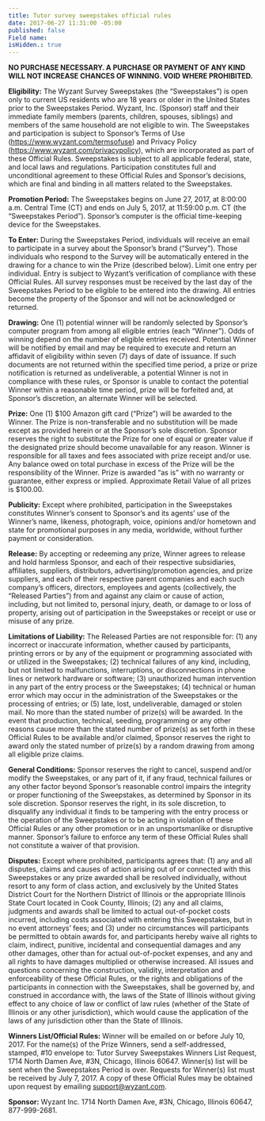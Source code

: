 ```yaml
---
title: Tutor survey sweepstakes official rules
date: 2017-06-27 11:31:00 -05:00
published: false
Field name: 
isHidden.: true
---
```


**NO PURCHASE NECESSARY. A PURCHASE OR PAYMENT OF ANY KIND WILL NOT INCREASE CHANCES OF WINNING. VOID WHERE PROHIBITED.**

**Eligibility:** The Wyzant Survey Sweepstakes (the “Sweepstakes”) is open only to current US residents who are 18 years or older in the United States prior to the Sweepstakes Period. Wyzant, Inc. (Sponsor) staff and their immediate family members (parents, children, spouses, siblings) and members of the same household are not eligible to win. The Sweepstakes and participation is subject to Sponsor’s Terms of Use (https://www.wyzant.com/termsofuse) and Privacy Policy (https://www.wyzant.com/privacypolicy), which are incorporated as part of these Official Rules. Sweepstakes is subject to all applicable federal, state, and local laws and regulations. Participation constitutes full and unconditional agreement to these Official Rules and Sponsor’s decisions, which are final and binding in all matters related to the Sweepstakes.

**Promotion Period:** The Sweepstakes begins on June 27, 2017, at 8:00:00 a.m. Central Time (CT) and ends on July 5, 2017, at 11:59:00 p.m. CT (the “Sweepstakes Period”). Sponsor’s computer is the official time-keeping device for the Sweepstakes.

**To Enter:** During the Sweepstakes Period, individuals will receive an email to participate in a survey about the Sponsor’s brand (“Survey”). Those individuals who respond to the Survey will be automatically entered in the drawing for a chance to win the Prize (described below). Limit one entry per individual. Entry is subject to Wyzant’s verification of compliance with these Official Rules. All survey responses must be received by the last day of the Sweepstakes Period to be eligible to be entered into the drawing. All entries become the property of the Sponsor and will not be acknowledged or returned.

**Drawing:** One (1) potential winner will be randomly selected by Sponsor’s computer program from among all eligible entries (each “Winner”). Odds of winning depend on the number of eligible entries received. Potential Winner will be notified by email and may be required to execute and return an affidavit of eligibility within seven (7) days of date of issuance. If such documents are not returned within the specified time period, a prize or prize notification is returned as undeliverable, a potential Winner is not in compliance with these rules, or Sponsor is unable to contact the potential Winner within a reasonable time period, prize will be forfeited and, at Sponsor’s discretion, an alternate Winner will be selected.

**Prize:** One (1) $100 Amazon gift card (“Prize”) will be awarded to the Winner. The Prize is non-transferable and no substitution will be made except as provided herein or at the Sponsor’s sole discretion. Sponsor reserves the right to substitute the Prize for one of equal or greater value if the designated prize should become unavailable for any reason. Winner is responsible for all taxes and fees associated with prize receipt and/or use. Any balance owed on total purchase in excess of the Prize will be the responsibility of the Winner. Prize is awarded “as is” with no warranty or guarantee, either express or implied. Approximate Retail Value of all prizes is $100.00.

**Publicity:** Except where prohibited, participation in the Sweepstakes constitutes Winner’s consent to Sponsor’s and its agents’ use of the Winner’s name, likeness, photograph, voice, opinions and/or hometown and state for promotional purposes in any media, worldwide, without further payment or consideration.

**Release:** By accepting or redeeming any prize, Winner agrees to release and hold harmless Sponsor, and each of their respective subsidiaries, affiliates, suppliers, distributors, advertising/promotion agencies, and prize suppliers, and each of their respective parent companies and each such company’s officers, directors, employees and agents (collectively, the “Released Parties”) from and against any claim or cause of action, including, but not limited to, personal injury, death, or damage to or loss of property, arising out of participation in the Sweepstakes or receipt or use or misuse of any prize.

**Limitations of Liability:** The Released Parties are not responsible for: (1) any incorrect or inaccurate information, whether caused by participants, printing errors or by any of the equipment or programming associated with or utilized in the Sweepstakes; (2) technical failures of any kind, including, but not limited to malfunctions, interruptions, or disconnections in phone lines or network hardware or software; (3) unauthorized human intervention in any part of the entry process or the Sweepstakes; (4) technical or human error which may occur in the administration of the Sweepstakes or the processing of entries; or (5) late, lost, undeliverable, damaged or stolen mail. No more than the stated number of prize(s) will be awarded. In the event that production, technical, seeding, programming or any other reasons cause more than the stated number of prize(s) as set forth in these Official Rules to be available and/or claimed, Sponsor reserves the right to award only the stated number of prize(s) by a random drawing from among all eligible prize claims.

**General Conditions:** Sponsor reserves the right to cancel, suspend and/or modify the Sweepstakes, or any part of it, if any fraud, technical failures or any other factor beyond Sponsor’s reasonable control impairs the integrity or proper functioning of the Sweepstakes, as determined by Sponsor in its sole discretion. Sponsor reserves the right, in its sole discretion, to disqualify any individual it finds to be tampering with the entry process or the operation of the Sweepstakes or to be acting in violation of these Official Rules or any other promotion or in an unsportsmanlike or disruptive manner. Sponsor’s failure to enforce any term of these Official Rules shall not constitute a waiver of that provision.

**Disputes:** Except where prohibited, participants agrees that: (1) any and all disputes, claims and causes of action arising out of or connected with this Sweepstakes or any prize awarded shall be resolved individually, without resort to any form of class action, and exclusively by the United States District Court for the Northern District of Illinois or the appropriate Illinois State Court located in Cook County, Illinois; (2) any and all claims, judgments and awards shall be limited to actual out-of-pocket costs incurred, including costs associated with entering this Sweepstakes, but in no event attorneys’ fees; and (3) under no circumstances will participants be permitted to obtain awards for, and participants hereby waive all rights to claim, indirect, punitive, incidental and consequential damages and any other damages, other than for actual out-of-pocket expenses, and any and all rights to have damages multiplied or otherwise increased. All issues and questions concerning the construction, validity, interpretation and enforceability of these Official Rules, or the rights and obligations of the participants in connection with the Sweepstakes, shall be governed by, and construed in accordance with, the laws of the State of Illinois without giving effect to any choice of law or conflict of law rules (whether of the State of Illinois or any other jurisdiction), which would cause the application of the laws of any jurisdiction other than the State of Illinois.

**Winners List/Official Rules:** Winner will be emailed on or before July 10, 2017. For the name(s) of the Prize Winners, send a self-addressed, stamped, #10 envelope to: Tutor Survey Sweepstakes Winners List Request, 1714 North Damen Ave, #3N, Chicago, Illinois 60647. Winner(s) list will be sent when the Sweepstakes Period is over. Requests for Winner(s) list must be received by July 7, 2017. A copy of these Official Rules may be obtained upon request by emailing support@wyzant.com.

**Sponsor:** Wyzant Inc. 1714 North Damen Ave, #3N, Chicago, Illinois 60647, 877-999-2681.